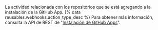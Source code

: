 La actividad relacionada con los repositorios que se está agregando a la instalación de la GitHub App. {% data reusables.webhooks.action_type_desc %} Para obtener más información, consulta la API de REST de "[Instalación de GitHub Apps](/rest/reference/apps)".
